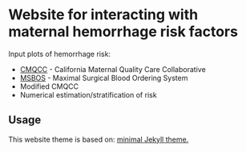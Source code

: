 # Website for interacting with maternal hemorrhage risk factors
Input plots of hemorrhage risk:
- [CMQCC](https://www.cmqcc.org/) - California Maternal Quality Care Collaborative
- [MSBOS](https://www.health.gov.nl.ca/health/bloodservices/pdf/max_surgical_blood_order.pdf) - Maximal Surgical Blood Ordering System 
- Modified CMQCC
- Numerical estimation/stratification of risk


## Usage
This website theme is based on: [minimal Jekyll theme.](https://github.com/pages-themes/minimal)
